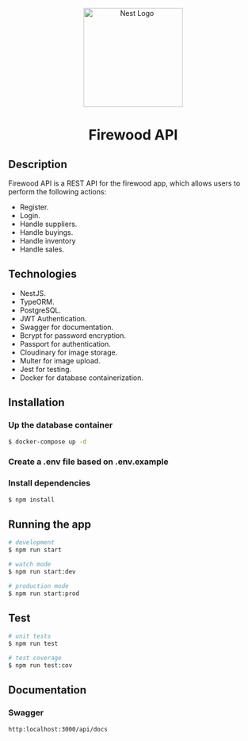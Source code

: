 <p align="center">
  <a href="http://nestjs.com/" target="blank"><img src="https://nestjs.com/img/logo-small.svg" width="200" alt="Nest Logo" /></a>
</p>

[circleci-image]: https://img.shields.io/circleci/build/github/nestjs/nest/master?token=abc123def456
[circleci-url]: https://circleci.com/gh/nestjs/nest

<h1 align="center">
  Firewood API
</h1>

## Description

Firewood API is a REST API for the firewood app, which allows users to perform the following actions:
- Register.
- Login.
- Handle suppliers.
- Handle buyings.
- Handle inventory
- Handle sales.

## Technologies
- NestJS.
- TypeORM.
- PostgreSQL.
- JWT Authentication.
- Swagger for documentation.
- Bcrypt for password encryption.
- Passport for authentication.
- Cloudinary for image storage.
- Multer for image upload.
- Jest for testing.
- Docker for database containerization.

## Installation

### Up the database container
```bash
$ docker-compose up -d
```

### Create a .env file based on .env.example

### Install dependencies
```bash
$ npm install
```

## Running the app

```bash
# development
$ npm run start

# watch mode
$ npm run start:dev

# production mode
$ npm run start:prod
```

## Test

```bash
# unit tests
$ npm run test

# test coverage
$ npm run test:cov
```

## Documentation

### Swagger
```bash
http:localhost:3000/api/docs
```
